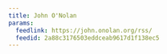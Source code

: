 ```yaml
---
title: John O'Nolan
params:
  feedlink: https://john.onolan.org/rss/
  feedid: 2a88c3176503eddceab9617d1f138ec5
---
```

